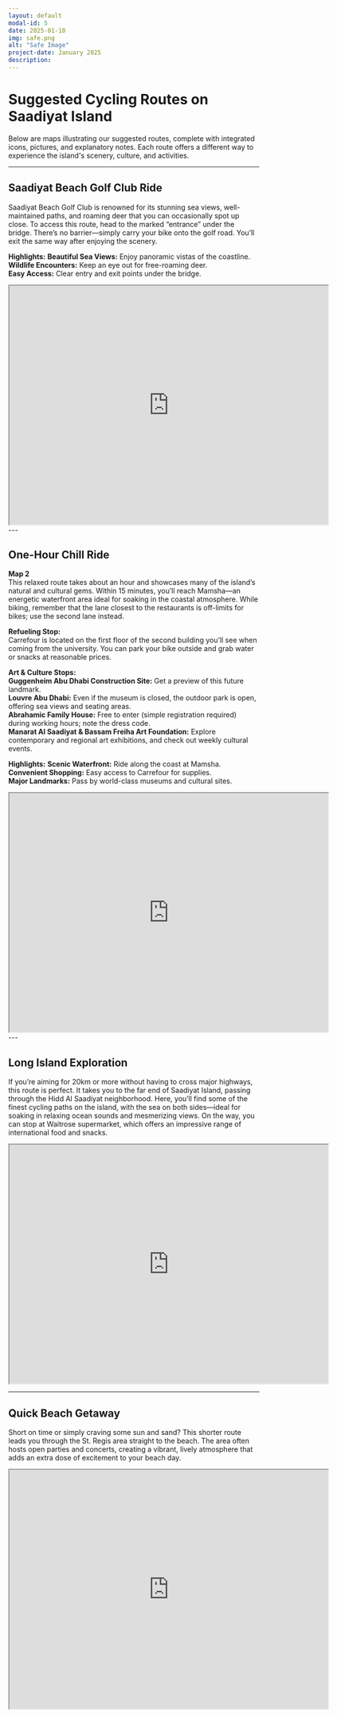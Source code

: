 ```yaml
---
layout: default
modal-id: 5
date: 2025-01-10
img: safe.png
alt: "Safe Image"
project-date: January 2025
description: 
---
```

<div style="text-align: left;">


# Suggested Cycling Routes on Saadiyat Island

Below are maps illustrating our suggested routes, complete with integrated icons, pictures, and explanatory notes. Each route offers a different way to experience the island's scenery, culture, and activities.

---

## Saadiyat Beach Golf Club Ride
 
Saadiyat Beach Golf Club is renowned for its stunning sea views, well-maintained paths, and roaming deer that you can occasionally spot up close. To access this route, head to the marked “entrance” under the bridge. There’s no barrier—simply carry your bike onto the golf road. You’ll exit the same way after enjoying the scenery.

**Highlights:**
**Beautiful Sea Views:** Enjoy panoramic vistas of the coastline.  
**Wildlife Encounters:** Keep an eye out for free-roaming deer.  
**Easy Access:** Clear entry and exit points under the bridge.  

<iframe src="https://www.google.com/maps/d/u/0/embed?mid=1lZdCvFmYJq77S0Sjpb-OrTSmaPOKO7s&ehbc=2E312F" width="640" height="480"></iframe>
---

## One-Hour Chill Ride
**Map 2**  
This relaxed route takes about an hour and showcases many of the island’s natural and cultural gems. Within 15 minutes, you’ll reach Mamsha—an energetic waterfront area ideal for soaking in the coastal atmosphere. While biking, remember that the lane closest to the restaurants is off-limits for bikes; use the second lane instead.

**Refueling Stop:**  
  Carrefour is located on the first floor of the second building you’ll see when coming from the university. You can park your bike outside and grab water or snacks at reasonable prices.

**Art & Culture Stops:**  
 **Guggenheim Abu Dhabi Construction Site:** Get a preview of this future landmark.  
 **Louvre Abu Dhabi:** Even if the museum is closed, the outdoor park is open, offering sea views and seating areas.  
 **Abrahamic Family House:** Free to enter (simple registration required) during working hours; note the dress code.  
 **Manarat Al Saadiyat & Bassam Freiha Art Foundation:** Explore contemporary and regional art exhibitions, and check out weekly cultural events.

**Highlights:**
 **Scenic Waterfront:** Ride along the coast at Mamsha.  
 **Convenient Shopping:** Easy access to Carrefour for supplies.  
 **Major Landmarks:** Pass by world-class museums and cultural sites.

<iframe src="https://www.google.com/maps/d/u/0/embed?mid=13Sw5W96PwP5l7B6KZq8cXnyPftQ9HuQ&ehbc=2E312F" width="640" height="480"></iframe>
---

## Long Island Exploration
If you’re aiming for 20km or more without having to cross major highways, this route is perfect. It takes you to the far end of Saadiyat Island, passing through the Hidd Al Saadiyat neighborhood. Here, you’ll find some of the finest cycling paths on the island, with the sea on both sides—ideal for soaking in relaxing ocean sounds and mesmerizing views. On the way, you can stop at Waitrose supermarket, which offers an impressive range of international food and snacks.

<iframe src="https://www.google.com/maps/d/u/0/embed?mid=1DeioDwMLb7j8iUodj53QhEpH7CVAbC0&ehbc=2E312F" width="640" height="480"></iframe>

---

## Quick Beach Getaway
Short on time or simply craving some sun and sand? This shorter route leads you through the St. Regis area straight to the beach. The area often hosts open parties and concerts, creating a vibrant, lively atmosphere that adds an extra dose of excitement to your beach day.

<iframe src="https://www.google.com/maps/d/u/0/embed?mid=1H100N3BdYMHHeh2Lz7XdUX4hpJ2QIWE&ehbc=2E312F" width="640" height="480"></iframe>








